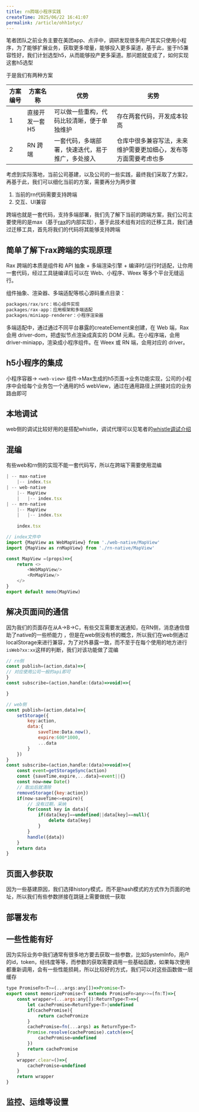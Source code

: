 ```yaml
---
title: rn跨端小程序实践
createTime: 2025/06/22 16:41:07
permalink: /article/ohh1otyc/
---
```


笔者团队之前业务主要在美团app、点评中，调研发现很多用户其实只使用小程序，为了能够扩展业务，获取更多增量，能够投入更多渠道，基于此，鉴于h5兼容性好，我们计划选型h5，从而能够投产更多渠道。那问题就变成了，如何实现这套h5选型

于是我们有两种方案

| 方案编号 | 方案名称         | 优势             | 劣势       |
| ------- | --------------- | ------------------ | ------------------ |
| 1       | 直接开发一套 H5 | 可以做一些重构，代码比较清晰，便于单独维护   | 存在两套代码，开发成本较高
| 2       | RN 跨端         | 一套代码，多端部署，快速迭代，易于推广，多处接入 | 仓库中很多兼容写法，未来维护需要更加细心，发布等方面需要考虑也多


考虑到实际落地，当前公司基建，以及公司的一些实践，最终我们采取了方案2，再基于此，我们可以细化当前的方案，需要再分为两步骤
1. 当前的rn代码需要支持跨端
2. 交互、UI兼容


跨端也就是一套代码，支持多端部署，我们先了解下当前的跨端方案，我们公司主要使用的是max（基于[rax](https://rax.js.org/docs/guide/about)的内部实现），基于此技术组有对应的迁移工具，我们通过迁移工具，首先将我们的代码将其能够支持跨端

## 简单了解下rax跨端的实现原理
Rax 跨端的本质是组件和 API 抽象 + 多端渲染引擎 + 编译时/运行时适配，让你用一套代码，经过工具链编译后可以在 Web、小程序、Weex 等多个平台无缝运行。

组件抽象、渲染器、多端适配等核心源码重点目录：
```js
packages/rax/src：核心组件实现
packages/rax-app：应用框架和多端适配
packages/miniapp-renderer：小程序渲染器
```

多端适配中，通过通过不同平台暴露的createElement来创建，在 Web 端，Rax 会用 driver-dom，把虚拟节点渲染成真实的 DOM 元素。在小程序端，会用 driver-miniapp，渲染成小程序组件。在 Weex 或 RN 端，会用对应的 driver。

## h5小程序的集成
小程序容器-> `<web-view>` 组件->Max生成的h5页面->业务功能实现，公司的小程序中会给每个业务包一个通用的h5 webView，通过在通用路径上拼接对应的业务路由即可

## 本地调试
web侧的调试比较好用的是搭配whistle，调试代理可以见笔者的[whistle调试介绍](./whistle调试介绍.md)

## 混编
有些web和rn侧的实现不能一套代码写，所以在跨端下需要使用混编
```js
| -- max-native
    |-- index.tsx
| -- web-native
    |-- MapView
    |   |-- index.tsx
| -- mrn-native    
    |-- MapView
    |   |-- index.tsx
    
    index.tsx

// index文件中
import {MapView as WebMapView} from './web-native/MapView'
import {MapView as rnMapView} from './rn-native/MapView'

const MapView =(props)=>{
    return <>
        <WebMapView/>
        <RnMapView/>
    </>
}
export default memo(MapView)
```


## 解决页面间的通信
因为我们的页面存在从A->B->C，有些交互需要发送通知，在RN侧，消息通信借助了native的一些桥能力 ，但是在web侧没有桥的概念，所以我们在web侧通过localStorage来进行兼容，为了对外暴露一致，而不至于在每个使用的地方进行<code>isWeb?xx:xx</code>这样的判断，我们对该功能做了混编
```js
// rn侧
const publish=(action,data)=>{
// 对应使用公司一般的api即可
}
const subscribe=(action,handle:(data)=>void)=>{

}

// web侧
const publish=(action,data)=>{
    setStorage({
        key:action,
        data:{
            saveTime:Data.now(),
            expire:600*1000,
            ...data
        }
    })
}
const subscribe=(action,handle:(data)=>void)=>{
    const event=getStorageSync(action)
    const {saveTime,expire,...data}=event||{}
    const now=new Date()
    // 取出后就清除
    removeStorage({key:action})
    if(now-saveTime<=expire){
        // 没有过期，采纳
        for(const key in data){
            if(data[key]==undefined||data[key]==null){
                delete data[key]
            }
        }
        handle({data})
    }
    return data
}
```

## 页面入参获取
因为一些基建原因，我们选择history模式，而不是hash模式的方式作为页面的地址，所以我们有些参数拼接在跳链上需要做统一获取


## 部署发布

## 一些性能有好
因为实际业务中我们通常有很多地方要去获取一些参数，比如SystemInfo，用户的id，token，经纬度等等，而参数的获取需要调用一些基础函数，如果每次使用都重新调用，会有一些性能损耗，所以比较好的方式，我们可以对这些函数做一层缓存
```js
type PromiseFn<T>=(...args:any[])=>Promise<T>
export const memorizePromise<T extends PromiseFn<any>>=(fn:T)=>{
    const wrapper=(...args:any[]):ReturnType<T>=>{
        let cachePromise=ReturnType<T>|undefined
        if(cachePromise){
            return cachePromize
        }
        cachePromise=fn(...args) as ReturnType<T>
        Promise.resolve(cachePromise).catch(e=>{
            cachePromise=undefined
        })
        return cachePromise
    }
    wrapper.clear=()=>{
        cachePromise=undefined
    }
    return wrapper
}
```


## 监控、运维等设置
